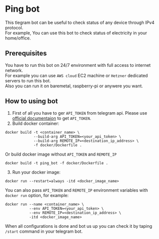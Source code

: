 # Ping bot

This tlegram bot can be useful to check status of any device through IPv4 protocol.  
For example, You can use this bot to check status of electricity in your home/office.

## Prerequisites

You have to run this bot on 24/7 environment with full access to internet network.  
For example you can use `AWS cloud` EC2 machine or `Hetzner` dedicated servers to run this bot.  
Also you can run it on baremetal, raspberry-pi or anywere you want.  

## How to using bot

1. First of all you have to ger `API_TOKEN` from telegram api. Please use [official documentaion](https://telegra.ph/Awesome-Telegram-Bot-11-11) to get `API_TOKEN`.
2. Build docker container:  
```
docker build -t <container_name> \
             --build-arg API_TOKEN=<your_api_token> \
             --build-arg REMOTE_IP=<destination_ip_address> \
             -f docker/Dockerfile .
```

Or build docker image without `API_TOKEN` and `REMOTE_IP`

```
docker build -t ping_bot -f docker/Dockerfile .
```

3. Run your docker image:
```
docker run --restart=always -itd <docker_image_name>
```

You can also pass `API_TOKEN` and `REMOTE_IP` environment variables with `docker run` option, for example:
```
docker run --name <container_name> \
           --env API_TOKEN=<your_api_token> \
           --env REMOTE_IP=<destination_ip_address> \
           -itd <docker_image_name>
```

When all configurations is done and bot us up you can check it by taping `/start` command in your telegram bot.

